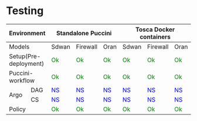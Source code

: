 # Testing

<html>
<head>
<title></title>
</head>
<body>
<table>
  <thead>
    <tr>
      <th colspan="2">Environment</th>
      <th colspan="3">Standalone Puccini</th>
      <th colspan="3">Tosca Docker containers</th>
	    <th colspan="3">Honolulu</th>
    </tr>
  </thead>
  <tbody>
    <tr>
      <td colspan="2">Models</td>
      <td>Sdwan</td>
      <td>Firewall</td>
      <td>Oran</td>
      <td>Sdwan</td>
      <td>Firewall</td>
      <td>Oran</td>
      <td>Sdwan</td>
      <td>Firewall</td>
      <td>Oran</td>
    </tr>
    <tr>
      <td colspan="2">Setup(Pre-deployment)</td>
      <td style="color:green";>Ok</td>
	    <td style="color:green";>Ok</td>
      <td style="color:green";>Ok</td>
	    <td style="color:green";>Ok</td>
      <td style="color:green";>Ok</td>
	    <td style="color:green";>Ok</td>
      <td style="color:green";>Ok</td>
      <td style="color:green";>Ok</td>
	    <td style="color:green";>Ok</td>
    </tr>
    <tr>
      <td colspan="2">Puccini-workflow</td>
	    <td style="color:green";>Ok</td>
	    <td style="color:green";>Ok</td>
      <td style="color:green";>Ok</td>
	    <td style="color:green";>Ok</td>
      <td style="color:green";>Ok</td>
	    <td style="color:green";>Ok</td>
      <td style="color:green";>Ok</td>
      <td style="color:green";>Ok</td>
	    <td style="color:green";>Ok</td>
    </tr>
	  <tr>
      <td rowspan="2">Argo</td>
	    <td>DAG</td>
	    <td style="color:blue";>NS</td>
	    <td style="color:blue";>NS</td>
      <td style="color:blue";>NS</td>
	    <td style="color:blue";>NS</td>
      <td style="color:blue";>NS</td>
	    <td style="color:blue";>NS</td>
	    <td style="color:green";>Ok</td>
	    <td style="color:green";>Ok</td>
      <td>Pending</td>
    </tr>
	  <tr>
	    <td>CS</td>
	    <td style="color:blue";>NS</td>
	    <td style="color:blue";>NS</td>
      <td style="color:blue";>NS</td>
	    <td style="color:blue";>NS</td>
      <td style="color:blue";>NS</td>
	    <td style="color:blue";>NS</td>
	    <td style="color:green";>Ok</td>
	    <td style="color:green";>Ok</td>
      <td style="color:green";>Ok</td>
    </tr>
    <tr>
      <td colspan="2">Policy</td>
	    <td style="color:green";>Ok</td>
	    <td style="color:green";>Ok</td>
      <td style="color:green";>Ok</td>
	    <td style="color:green";>Ok</td>
      <td style="color:green";>Ok</td>
	    <td style="color:green";>Ok</td>
	    <td>Pending</td>
      <td>Pending</td>
      <td>Pending</td>
    </tr>
  </tbody>
</table>
</body>
</html>
